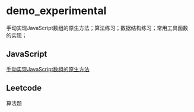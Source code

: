 # demo_experimental

手动实现JavaScript数组的原生方法；算法练习；数据结构练习；常用工具函数的实现；

## JavaScript
[手动实现JavaScript数组的原生方法](https://github.com/RedTea-CC/demo_experimental/tree/master/3-JavaScript/Array%E5%8E%9F%E7%94%9F%E5%87%BD%E6%95%B0%E7%9A%84%E5%AE%9E%E7%8E%B0)

## Leetcode
算法题

